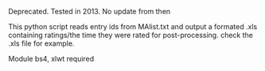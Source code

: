 Deprecated. Tested in 2013. No update from then

This python script reads entry ids from MAlist.txt and output a formated .xls containing ratings/the time they were rated for post-processing. check the .xls file for example.

Module bs4, xlwt required
